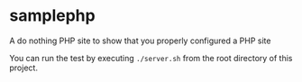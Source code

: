samplephp
=========

A do nothing PHP site to show that you properly configured a PHP site

You can run the test by executing `./server.sh` from the root directory of this project.
